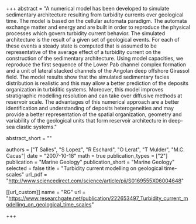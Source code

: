 +++
abstract = "A numerical model has been developed to simulate sedimentary architecture resulting from turbidity currents over geological time. The model is based on the cellular automata paradigm. The automata exchange matter and energy and are built in order to reproduce the physical processes which govern turbidity current behavior. The simulated architecture is the result of a given set of geological events. For each of these events a steady state is computed that is assumed to be representative of the average effect of a turbidity current on the construction of the sedimentary architecture. Using model capacities, we reproduce the first sequence of the Lower Pab channel complex formation and a unit of lateral stacked channels of the Angolan deep offshore Girassol field. The model results show that the simulated sedimentary facies distribution is realistic and this may allow a better prediction of the deposits organization in turbiditic systems. Moreover, this model improves stratigraphic modelling resolution and can take over diffusive methods at reservoir scale. The advantages of this numerical approach are a better identification and understanding of deposits heterogeneities and may provide a better representation of the spatial organization, geometry and variability of the geological units that form reservoir architecture in deep-sea clastic systems."

abstract_short = ""

authors = ["T Salles", "S Lopez", "R Eschard", "O Lerat", "T Mulder", "M.C. Cacas"]
date = "2007-10-18"
math = true
publication_types = ["2"]
publication = "Marine Geology"
publication_short = "Marine Geology"
selected = false
title = "Turbidity current modelling on geological time-scales"
url_pdf = "http://www.sciencedirect.com/science/article/pii/S0169555X06004648"

[[url_custom]]
name = "RG"
url = "https://www.researchgate.net/publication/222653497_Turbidity_current_modelling_on_geological_time_scales"

+++
